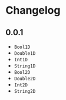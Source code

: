# Changelog

## 0.0.1

+ `Bool1D`
+ `Double1D`
+ `Int1D`
+ `String1D`
+ `Bool2D`
+ `Double2D`
+ `Int2D`
+ `String2D`
